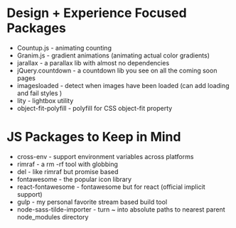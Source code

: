 # Design + Experience Focused Packages
* Countup.js - animating counting
* Granim.js - gradient animations (animating actual color gradients)
* jarallax - a parallax lib with almost no dependencies
* jQuery.countdown - a countdown lib you see on all the coming soon pages
* imagesloaded - detect when images have been loaded (can add loading and fail styles )
* lity - lightbox utility
* object-fit-polyfill - polyfill for CSS object-fit property


# JS Packages to Keep in Mind
* cross-env - support environment variables across platforms
* rimraf - a rm -rf tool with globbing
* del - like rimraf but promise based
* fontawesome - the popular icon library
* react-fontawesome - fontawesome but for react (official implicit support)
* gulp - my personal favorite stream based build tool
* node-sass-tilde-importer - turn ~ into absolute paths to nearest parent node_modules directory


